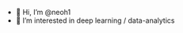 - 👋 Hi, I’m @neoh1
- 👀 I’m interested in deep learning / data-analytics

<!---
- 🌱 I’m currently learning ...
- 💞️ I’m looking to collaborate on ...
- 📫 How to reach me ...
neoh1/neoh1 is a ✨ special ✨ repository because its `README.md` (this file) appears on your GitHub profile.
You can click the Preview link to take a look at your changes.
--->
